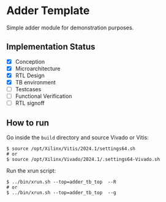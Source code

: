 # Adder Template
Simple adder module for demonstration purposes.

## Implementation Status

- [x] Conception
- [x] Microarchitecture
- [x] RTL Design
- [x] TB environment
- [ ] Testcases
- [ ] Functional Verification
- [ ] RTL signoff 

## How to run
Go inside the `build` directory and source Vivado or Vitis:
```
$ source /opt/Xilinx/Vitis/2024.1/settings64.sh 
# or
$ source /opt/Xilinx/Vivado/2024.1/.settings64-Vivado.sh 
```

Run the xrun script:
```
$ ../bin/xrun.sh --top=adder_tb_top  --R
# or
$ ../bin/xrun.sh --top=adder_tb_top  --g
```


